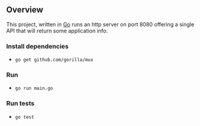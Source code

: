 ## Overview

This project, written in [Go](https://golang.org/) runs an http server on port 8080 offering a single API that will return some application info. 

### Install dependencies

- `go get github.com/gorilla/mux`

### Run

- `go run main.go`

### Run tests

- `go test`


